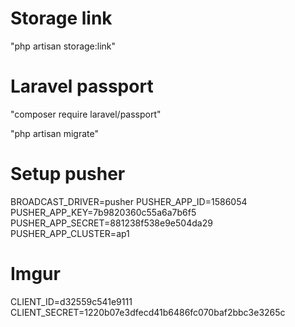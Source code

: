 # Storage link
"php artisan storage:link"
# Laravel passport
"composer require laravel/passport"

"php artisan migrate"

# Setup pusher 

BROADCAST_DRIVER=pusher
PUSHER_APP_ID=1586054
PUSHER_APP_KEY=7b9820360c55a6a7b6f5
PUSHER_APP_SECRET=881238f538e9e504da29
PUSHER_APP_CLUSTER=ap1 

# Imgur
CLIENT_ID=d32559c541e9111
CLIENT_SECRET=1220b07e3dfecd41b6486fc070baf2bbc3e3265c

